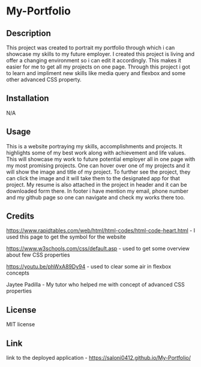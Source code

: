 # My-Portfolio

## Description

This project was created to portrait my portfolio through which i can showcase my skills to my future employer. I created this project is living and offer a changing environment so i can edit it accordingly. This makes it easier for me to get all my projects on one page. Through this project i got to learn and impliment new skills like media query and flexbox and some other advanced CSS property.

## Installation

N/A

## Usage

This is a website portraying my skills, accomplishments and projects. It highlights some of my best work along with achievement and life values. This will showcase my work to future potential employer all in one page with my most promising projects. One can hover over one of my projects and it will show the image and title of my project. To further see the project, they can click the image and it will take them to the designated app for that project. My resume is also attached in the project in header and it can be downloaded form there. In footer i have mention my email, phone number and my github page so one can navigate and check my works there too.

## Credits

https://www.rapidtables.com/web/html/html-codes/html-code-heart.html - I used this page to get the symbol for the website

https://www.w3schools.com/css/default.asp - used to get some overview about few CSS properties

https://youtu.be/phWxA89Dy94 - used to clear some air in flexbox concepts

Jaytee Padilla - My tutor who helped me with concept of advanced CSS properties

## License

MIT license

## Link

link to the deployed application - https://saloni0412.github.io/My-Portfolio/